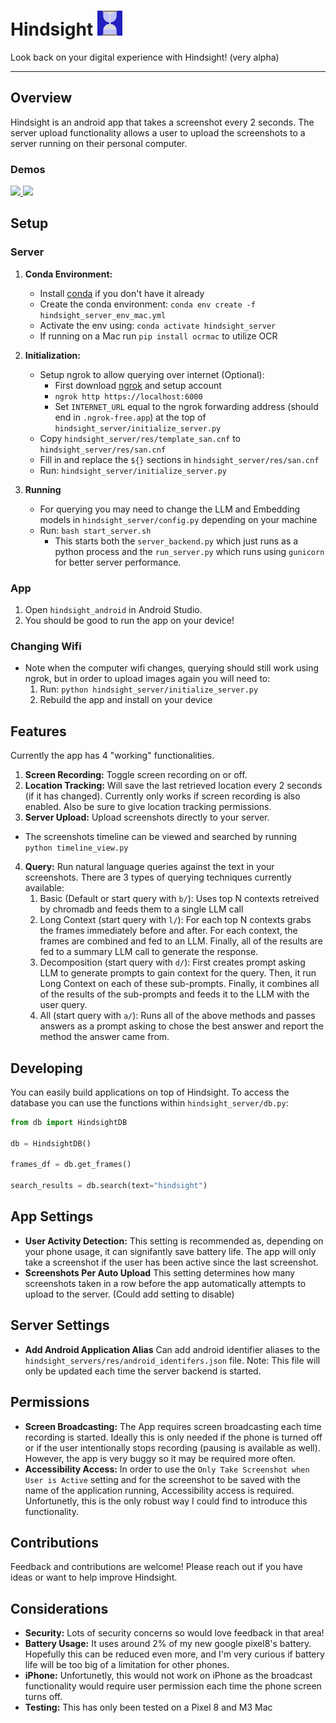 # Hindsight <img src="https://github.com/cparish312/hindsight/blob/main/assets/hindsight_icon.png" width="40">

Look back on your digital experience with Hindsight! (very alpha)

---

## Overview
Hindsight is an android app that takes a screenshot every 2 seconds. The server upload functionality allows a user to upload the screenshots to a server running on their personal computer.

### Demos
<a href="https://www.loom.com/share/669eecf3c04648d4aae1565ead56273f">
    <img style="max-width:300px;" src="https://cdn.loom.com/sessions/thumbnails/669eecf3c04648d4aae1565ead56273f-with-play.gif">
</a>
<a href="https://www.loom.com/share/8b3f6d4ed66d458c8b901ff5700563be">
    <img style="max-width:300px;" src="https://cdn.loom.com/sessions/thumbnails/8b3f6d4ed66d458c8b901ff5700563be-with-play.gif">
</a>

## Setup
### Server
1) **Conda Environment:**
    *   Install [conda](https://docs.anaconda.com/free/miniconda/miniconda-install/) if you don't have it already
    *   Create the conda environment: `conda env create -f hindsight_server_env_mac.yml`
    *   Activate the env using: `conda activate hindsight_server`
    *   If running on a Mac run `pip install ocrmac` to utilize OCR
2) **Initialization:**
    * Setup ngrok to allow querying over internet (Optional):
        * First download [ngrok](https://ngrok.com/docs/getting-started/) and setup account
        * `ngrok http https://localhost:6000`
        * Set `INTERNET_URL` equal to the ngrok forwarding address (should end in `.ngrok-free.app`) at the top of `hindsight_server/initialize_server.py`
    * Copy `hindsight_server/res/template_san.cnf` to `hindsight_server/res/san.cnf`
    * Fill in and replace the `${}` sections in `hindsight_server/res/san.cnf`
    * Run: `hindsight_server/initialize_server.py`

3) **Running**
    * For querying you may need to change the LLM and Embedding models in `hindsight_server/config.py` depending on your machine
    * Run: `bash start_server.sh`
        * This starts both the `server_backend.py` which just runs as a python process and the `run_server.py` which runs using `gunicorn` for better server performance.

### App
1) Open `hindsight_android` in Android Studio.
2) You should be good to run the app on your device!

### Changing Wifi
* Note when the computer wifi changes, querying should still work using ngrok, but in order to upload images again you will need to:
    1) Run: `python hindsight_server/initialize_server.py`
    2) Rebuild the app and install on your device

## Features
Currently the app has 4 "working" functionalities.
1) **Screen Recording:** Toggle screen recording on or off.
2) **Location Tracking:** Will save the last retrieved location every 2 seconds (if it has changed). Currently only works if screen recording is also enabled. Also be sure to give location tracking permissions.
3) **Server Upload:** Upload screenshots directly to your server.
* The screenshots timeline can be viewed and searched by running `python timeline_view.py`
4) **Query:** Run natural language queries against the text in your screenshots. There are 3 types of querying techniques currently available:
    1) Basic (Default or start query with `b/`): Uses top N contexts retreived by chromadb and feeds them to a single LLM call
    2) Long Context (start query with `l/`): For each top N contexts grabs the frames immediately before and after. For each context, the frames are combined and fed to an LLM. Finally, all of the results are fed to a summary LLM call to generate the response.
    3) Decomposition (start query with `d/`): First creates prompt asking LLM to generate prompts to gain context for the query. Then, it run Long Context on each of these sub-prompts. Finally, it combines all of the results of the sub-prompts and feeds it to the LLM with the user query.
    4) All (start query with `a/`): Runs all of the above methods and passes answers as a prompt asking to chose the best answer and report the method the answer came from.

## Developing
You can easily build applications on top of Hindsight.
To access the database you can use the functions within `hindsight_server/db.py`:
```python
from db import HindsightDB

db = HindsightDB()

frames_df = db.get_frames()

search_results = db.search(text="hindsight")
```

## App Settings
* **User Activity Detection:** This setting is recommended as, depending on your phone usage, it can signifantly save battery life. The app will only take a screenshot if the user has been active since the last screenshot.
* **Screenshots Per Auto Upload** This setting determines how many screenshots taken in a row before the app automatically attempts to upload to the server. (Could add setting to disable)

## Server Settings
* **Add Android Application Alias** Can add android identifier aliases to the `hindsight_servers/res/android_identifers.json` file. Note: This file will only be updated each time the server backend is started.

## Permissions
* **Screen Broadcasting:** The App requires screen broadcasting each time recording is started. Ideally this is only needed if the phone is turned off or if the user intentionally stops recording (pausing is available as well). However, the app is very buggy so it may be required more often.
* **Accessibility Access:** In order to use the `Only Take Screenshot when User is Active` setting and for the screenshot to be saved with the name of the application running, Accessibility access is required. Unfortunetly, this is the only robust way I could find to introduce this functionality.

## Contributions
Feedback and contributions are welcome! Please reach out if you have ideas or want to help improve Hindsight.

## Considerations
* **Security:** Lots of security concerns so would love feedback in that area!
* **Battery Usage:** It uses around 2% of my new google pixel8's battery. Hopefully this can be reduced even more, and I'm very curious if battery life will be too big of a limitation for other phones.
* **iPhone:** Unfortunetly, this would not work on iPhone as the broadcast functionality would require user permission each time the phone screen turns off.
* **Testing:** This has only been tested on a Pixel 8 and M3 Mac